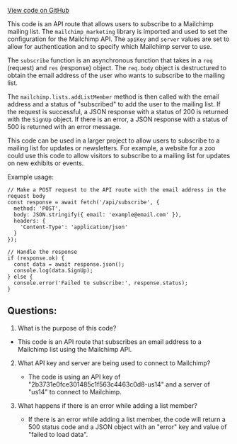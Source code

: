 [View code on GitHub](zoo-labs/zoo/blob/master/core/src/pages/api/subscribe.ts)

This code is an API route that allows users to subscribe to a Mailchimp mailing list. The `mailchimp_marketing` library is imported and used to set the configuration for the Mailchimp API. The `apiKey` and `server` values are set to allow for authentication and to specify which Mailchimp server to use. 

The `subscribe` function is an asynchronous function that takes in a `req` (request) and `res` (response) object. The `req.body` object is destructured to obtain the email address of the user who wants to subscribe to the mailing list. 

The `mailchimp.lists.addListMember` method is then called with the email address and a status of "subscribed" to add the user to the mailing list. If the request is successful, a JSON response with a status of 200 is returned with the `SignUp` object. If there is an error, a JSON response with a status of 500 is returned with an error message.

This code can be used in a larger project to allow users to subscribe to a mailing list for updates or newsletters. For example, a website for a zoo could use this code to allow visitors to subscribe to a mailing list for updates on new exhibits or events. 

Example usage:
```
// Make a POST request to the API route with the email address in the request body
const response = await fetch('/api/subscribe', {
  method: 'POST',
  body: JSON.stringify({ email: 'example@email.com' }),
  headers: {
    'Content-Type': 'application/json'
  }
});

// Handle the response
if (response.ok) {
  const data = await response.json();
  console.log(data.SignUp);
} else {
  console.error('Failed to subscribe:', response.status);
}
```
## Questions: 
 1. What is the purpose of this code?
   - This code is an API route that subscribes an email address to a Mailchimp list using the Mailchimp API.

2. What API key and server are being used to connect to Mailchimp?
   - The code is using an API key of "2b3731e0fce301485c1f563c4463c0d8-us14" and a server of "us14" to connect to Mailchimp.

3. What happens if there is an error while adding a list member?
   - If there is an error while adding a list member, the code will return a 500 status code and a JSON object with an "error" key and value of "failed to load data".